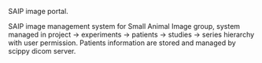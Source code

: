 SAIP image portal.

SAIP image management system for Small Animal Image group, system managed in project -> experiments -> patients -> studies -> series hierarchy with user permission. Patients information are stored and managed by scippy dicom server.

